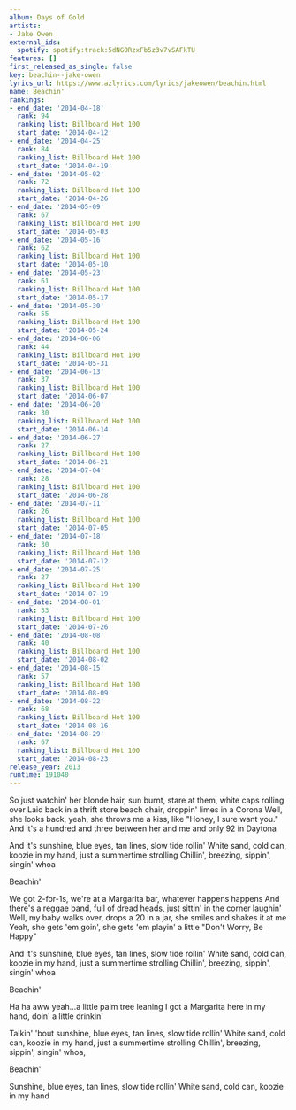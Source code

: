 ```yaml
---
album: Days of Gold
artists:
- Jake Owen
external_ids:
  spotify: spotify:track:5dNGORzxFb5z3v7vSAFkTU
features: []
first_released_as_single: false
key: beachin--jake-owen
lyrics_url: https://www.azlyrics.com/lyrics/jakeowen/beachin.html
name: Beachin'
rankings:
- end_date: '2014-04-18'
  rank: 94
  ranking_list: Billboard Hot 100
  start_date: '2014-04-12'
- end_date: '2014-04-25'
  rank: 84
  ranking_list: Billboard Hot 100
  start_date: '2014-04-19'
- end_date: '2014-05-02'
  rank: 72
  ranking_list: Billboard Hot 100
  start_date: '2014-04-26'
- end_date: '2014-05-09'
  rank: 67
  ranking_list: Billboard Hot 100
  start_date: '2014-05-03'
- end_date: '2014-05-16'
  rank: 62
  ranking_list: Billboard Hot 100
  start_date: '2014-05-10'
- end_date: '2014-05-23'
  rank: 61
  ranking_list: Billboard Hot 100
  start_date: '2014-05-17'
- end_date: '2014-05-30'
  rank: 55
  ranking_list: Billboard Hot 100
  start_date: '2014-05-24'
- end_date: '2014-06-06'
  rank: 44
  ranking_list: Billboard Hot 100
  start_date: '2014-05-31'
- end_date: '2014-06-13'
  rank: 37
  ranking_list: Billboard Hot 100
  start_date: '2014-06-07'
- end_date: '2014-06-20'
  rank: 30
  ranking_list: Billboard Hot 100
  start_date: '2014-06-14'
- end_date: '2014-06-27'
  rank: 27
  ranking_list: Billboard Hot 100
  start_date: '2014-06-21'
- end_date: '2014-07-04'
  rank: 28
  ranking_list: Billboard Hot 100
  start_date: '2014-06-28'
- end_date: '2014-07-11'
  rank: 26
  ranking_list: Billboard Hot 100
  start_date: '2014-07-05'
- end_date: '2014-07-18'
  rank: 30
  ranking_list: Billboard Hot 100
  start_date: '2014-07-12'
- end_date: '2014-07-25'
  rank: 27
  ranking_list: Billboard Hot 100
  start_date: '2014-07-19'
- end_date: '2014-08-01'
  rank: 33
  ranking_list: Billboard Hot 100
  start_date: '2014-07-26'
- end_date: '2014-08-08'
  rank: 40
  ranking_list: Billboard Hot 100
  start_date: '2014-08-02'
- end_date: '2014-08-15'
  rank: 57
  ranking_list: Billboard Hot 100
  start_date: '2014-08-09'
- end_date: '2014-08-22'
  rank: 68
  ranking_list: Billboard Hot 100
  start_date: '2014-08-16'
- end_date: '2014-08-29'
  rank: 67
  ranking_list: Billboard Hot 100
  start_date: '2014-08-23'
release_year: 2013
runtime: 191040
---
```

So just watchin' her blonde hair, sun burnt, stare at them, white caps rolling over
Laid back in a thrift store beach chair, droppin' limes in a Corona
Well, she looks back, yeah, she throws me a kiss, like "Honey, I sure want you."
And it's a hundred and three between her and me and only 92 in Daytona


And it's sunshine, blue eyes, tan lines, slow tide rollin'
White sand, cold can, koozie in my hand, just a summertime strolling
Chillin', breezing, sippin', singin' whoa

Beachin'

We got 2-for-1s, we're at a Margarita bar, whatever happens happens
And there's a reggae band, full of dread heads, just sittin' in the corner laughin'
Well, my baby walks over, drops a 20 in a jar, she smiles and shakes it at me
Yeah, she gets 'em goin', she gets 'em playin' a little "Don't Worry, Be Happy"


And it's sunshine, blue eyes, tan lines, slow tide rollin'
White sand, cold can, koozie in my hand, just a summertime strolling
Chillin', breezing, sippin', singin' whoa

Beachin'

Ha ha aww yeah...a little palm tree leaning
I got a Margarita here in my hand, doin' a little drinkin'


Talkin' 'bout sunshine, blue eyes, tan lines, slow tide rollin'
White sand, cold can, koozie in my hand, just a summertime strolling
Chillin', breezing, sippin', singin' whoa,

Beachin'

Sunshine, blue eyes, tan lines, slow tide rollin'
White sand, cold can, koozie in my hand
